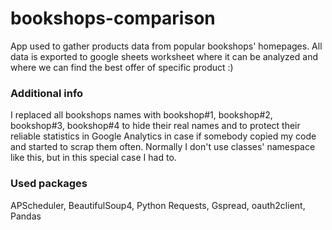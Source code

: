 # bookshops-comparison
App used to gather products data from popular bookshops' homepages. All data is exported to google sheets worksheet where it can be analyzed and where we can find the best offer of specific product :)

### Additional info
I replaced all bookshops names with bookshop#1, bookshop#2, bookshop#3, bookshop#4 to hide their real names and to protect their reliable statistics in Google Analytics in case if somebody copied my code and started to scrap them often. Normally I don't use classes' namespace like this, but in this special case I had to.

### Used packages
APScheduler, BeautifulSoup4, Python Requests, Gspread, oauth2client, Pandas
